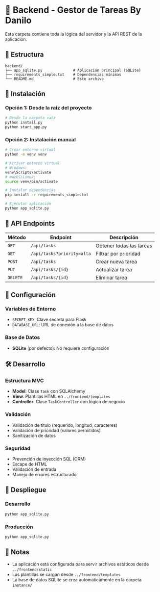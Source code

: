 # 🔧 Backend - Gestor de Tareas By Danilo

Esta carpeta contiene toda la lógica del servidor y la API REST de la aplicación.

## 📁 Estructura

```
backend/
├── app_sqlite.py              # Aplicación principal (SQLite)
├── requirements_simple.txt    # Dependencias mínimas
└── README.md                  # Este archivo
```

## 🚀 Instalación

### Opción 1: Desde la raíz del proyecto
```bash
# Desde la carpeta raíz
python install.py
python start_app.py
```

### Opción 2: Instalación manual
```bash
# Crear entorno virtual
python -m venv venv

# Activar entorno virtual
# Windows:
venv\Scripts\activate
# macOS/Linux:
source venv/bin/activate

# Instalar dependencias
pip install -r requirements_simple.txt

# Ejecutar aplicación
python app_sqlite.py
```

## 📡 API Endpoints

| Método | Endpoint | Descripción |
|--------|----------|-------------|
| `GET` | `/api/tasks` | Obtener todas las tareas |
| `GET` | `/api/tasks?priority=alta` | Filtrar por prioridad |
| `POST` | `/api/tasks` | Crear nueva tarea |
| `PUT` | `/api/tasks/{id}` | Actualizar tarea |
| `DELETE` | `/api/tasks/{id}` | Eliminar tarea |

## 🔧 Configuración

### Variables de Entorno
- `SECRET_KEY`: Clave secreta para Flask
- `DATABASE_URL`: URL de conexión a la base de datos

### Base de Datos
- **SQLite** (por defecto): No requiere configuración

## 🛠️ Desarrollo

### Estructura MVC
- **Model**: Clase `Task` con SQLAlchemy
- **View**: Plantillas HTML en `../frontend/templates`
- **Controller**: Clase `TaskController` con lógica de negocio

### Validación
- Validación de título (requerido, longitud, caracteres)
- Validación de prioridad (valores permitidos)
- Sanitización de datos

### Seguridad
- Prevención de inyección SQL (ORM)
- Escape de HTML
- Validación de entrada
- Manejo de errores estructurado

## 🚀 Despliegue

### Desarrollo
```bash
python app_sqlite.py
```

### Producción
```bash
python app_sqlite.py
```

## 📝 Notas

- La aplicación está configurada para servir archivos estáticos desde `../frontend/static`
- Las plantillas se cargan desde `../frontend/templates`
- La base de datos SQLite se crea automáticamente en la carpeta `instance/` 